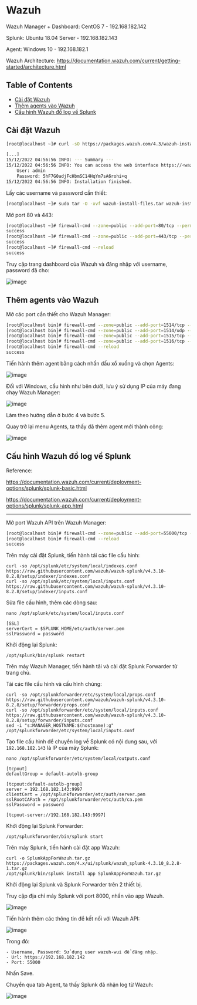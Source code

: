 # Wazuh

Wazuh Manager + Dashboard: CentOS 7 - 192.168.182.142

Splunk: Ubuntu 18.04 Server - 192.168.182.143

Agent: Windows 10 - 192.168.182.1

Wazuh Architecture: https://documentation.wazuh.com/current/getting-started/architecture.html

## Table of Contents

* [Cài đặt Wazuh](#installation)
* [Thêm agents vào Wazuh](#agent_adding)
* [Cấu hình Wazuh đổ log về Splunk](#wazuh_to_splunk)

<a name="installation"></a>
## Cài đặt Wazuh

```sh
[root@localhost ~]# curl -sO https://packages.wazuh.com/4.3/wazuh-install.sh && sudo bash ./wazuh-install.sh -a -i

[...]
15/12/2022 04:56:56 INFO: --- Summary ---
15/12/2022 04:56:56 INFO: You can access the web interface https://<wazuh-dashboard-ip>
    User: admin
    Password: 5hF7G0adjFcHbmSC14HqYm7sA6rohi+q
15/12/2022 04:56:56 INFO: Installation finished.
```

Lấy các username và password cần thiết:

```sh
[root@localhost ~]# sudo tar -O -xvf wazuh-install-files.tar wazuh-install-files/wazuh-passwords.txt
```

Mở port 80 và 443:

```sh
[root@localhost ~]# firewall-cmd --zone=public --add-port=80/tcp --permanent
success
[root@localhost ~]# firewall-cmd --zone=public --add-port=443/tcp --permanent
success
[root@localhost ~]# firewall-cmd --reload
success
```

Truy cập trang dashboard của Wazuh và đăng nhập với username, password đã cho:

![image](https://user-images.githubusercontent.com/101538840/207830677-342b485c-3712-4035-a3cc-e239ebfbf2c8.png)

<a name="agent_adding"></a>
## Thêm agents vào Wazuh

Mở các port cần thiết cho Wazuh Manager:

```sh
[root@localhost bin]# firewall-cmd --zone=public --add-port=1514/tcp --permanent
[root@localhost bin]# firewall-cmd --zone=public --add-port=1514/udp --permanent
[root@localhost bin]# firewall-cmd --zone=public --add-port=1515/tcp --permanent
[root@localhost bin]# firewall-cmd --zone=public --add-port=1516/tcp --permanent
[root@localhost bin]# firewall-cmd --reload
success
```
Tiến hành thêm agent bằng cách nhấn dấu xổ xuống và chọn Agents:

![image](https://user-images.githubusercontent.com/101538840/207831404-7c5fe66d-6d6c-4d54-9a27-944d329331b3.png)

Đối với Windows, cấu hình như bên dưới, lưu ý sử dụng IP của máy đang chạy Wazuh Manager:

![image](https://user-images.githubusercontent.com/101538840/207831695-737a6a9b-3b3f-420c-88ca-25b68fc5cc37.png)

Làm theo hướng dẫn ở bước 4 và bước 5.

Quay trở lại menu Agents, ta thấy đã thêm agent mới thành công:

![image](https://user-images.githubusercontent.com/101538840/207864082-f2e2f41f-e9b0-49f3-bedf-fbc4dd359f49.png)


<a name="wazuh_to_splunk"></a>
## Cấu hình Wazuh đổ log về Splunk

Reference: 

https://documentation.wazuh.com/current/deployment-options/splunk/splunk-basic.html

https://documentation.wazuh.com/current/deployment-options/splunk/splunk-app.html

----------------------------------------------------------------------------------

Mở port Wazuh API trên Wazuh Manager: 

```sh
[root@localhost bin]# firewall-cmd --zone=public --add-port=55000/tcp --permanent
[root@localhost bin]# firewall-cmd --reload
success
```

Trên máy cài đặt Splunk, tiến hành tải các file cấu hình:

```
curl -so /opt/splunk/etc/system/local/indexes.conf https://raw.githubusercontent.com/wazuh/wazuh-splunk/v4.3.10-8.2.8/setup/indexer/indexes.conf
curl -so /opt/splunk/etc/system/local/inputs.conf https://raw.githubusercontent.com/wazuh/wazuh-splunk/v4.3.10-8.2.8/setup/indexer/inputs.conf
```

Sửa file cấu hình, thêm các dòng sau:

```
nano /opt/splunk/etc/system/local/inputs.conf

[SSL]
serverCert = $SPLUNK_HOME/etc/auth/server.pem
sslPassword = password
```

Khởi động lại Splunk:

```
/opt/splunk/bin/splunk restart
```

Trên máy Wazuh Manager, tiến hành tải và cài đặt Splunk Forwarder từ trang chủ.

Tải các file cấu hình và cấu hình chúng:

```
curl -so /opt/splunkforwarder/etc/system/local/props.conf https://raw.githubusercontent.com/wazuh/wazuh-splunk/v4.3.10-8.2.8/setup/forwarder/props.conf
curl -so /opt/splunkforwarder/etc/system/local/inputs.conf https://raw.githubusercontent.com/wazuh/wazuh-splunk/v4.3.10-8.2.8/setup/forwarder/inputs.conf
sed -i "s:MANAGER_HOSTNAME:$(hostname):g" /opt/splunkforwarder/etc/system/local/inputs.conf
```

Tạo file cấu hình để chuyển log về Splunk có nội dung sau, với `192.168.182.143` là IP của máy Splunk:

```
nano /opt/splunkforwarder/etc/system/local/outputs.conf

[tcpout]
defaultGroup = default-autolb-group

[tcpout:default-autolb-group]
server = 192.168.182.143:9997
clientCert = /opt/splunkforwarder/etc/auth/server.pem
sslRootCAPath = /opt/splunkforwarder/etc/auth/ca.pem
sslPassword = password

[tcpout-server://192.168.182.143:9997]
```

Khởi động lại Splunk Forwarder:

```
/opt/splunkforwarder/bin/splunk start
```

Trên máy Splunk, tiến hành cài đặt app Wazuh:

```
curl -o SplunkAppForWazuh.tar.gz https://packages.wazuh.com/4.x/ui/splunk/wazuh_splunk-4.3.10_8.2.8-1.tar.gz
/opt/splunk/bin/splunk install app SplunkAppForWazuh.tar.gz
```

Khởi động lại Splunk và Splunk Forwarder trên 2 thiết bị.

Truy cập địa chỉ máy Splunk với port 8000, nhấn vào app Wazuh.

![image](https://user-images.githubusercontent.com/101538840/208015597-488bbcb5-5b70-40db-bf77-df2b2d724653.png)


Tiến hành thêm các thông tin để kết nối với Wazuh API:

![image](https://user-images.githubusercontent.com/101538840/208015874-a1aecb15-0582-4934-aa11-d401dfa24f6c.png)

Trong đó:

    - Username, Password: Sử dụng user wazuh-wui để đăng nhập.
    - Url: https://192.168.182.142
    - Port: 55000
    
Nhấn Save.    

Chuyển qua tab Agent, ta thấy Splunk đã nhận log từ Wazuh:

![image](https://user-images.githubusercontent.com/101538840/208013273-cc061f1b-1a9a-4e89-a51d-ef12b31e79dc.png)
